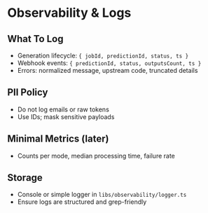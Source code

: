 # Observability & Logs

## What To Log
- Generation lifecycle: `{ jobId, predictionId, status, ts }`
- Webhook events: `{ predictionId, status, outputsCount, ts }`
- Errors: normalized message, upstream code, truncated details

## PII Policy
- Do not log emails or raw tokens
- Use IDs; mask sensitive payloads

## Minimal Metrics (later)
- Counts per mode, median processing time, failure rate

## Storage
- Console or simple logger in `libs/observability/logger.ts`
- Ensure logs are structured and grep-friendly
